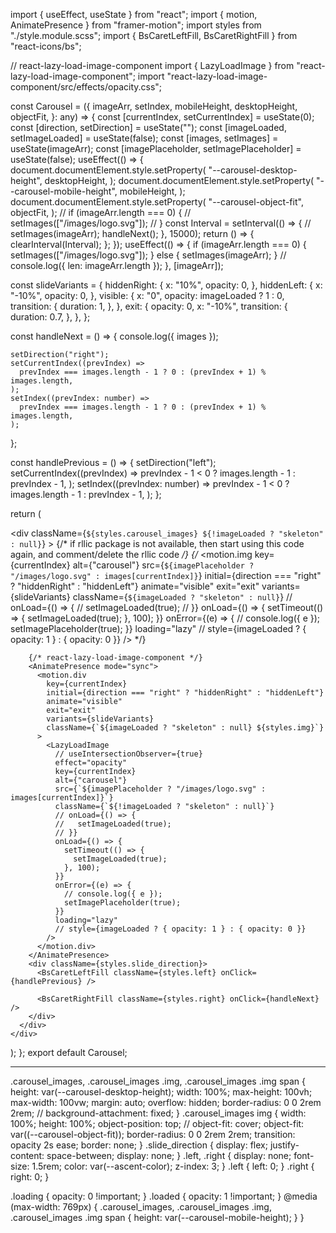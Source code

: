 import { useEffect, useState } from "react";
import { motion, AnimatePresence } from "framer-motion";
import styles from "./style.module.scss";
import { BsCaretLeftFill, BsCaretRightFill } from "react-icons/bs";

// react-lazy-load-image-component
import { LazyLoadImage } from "react-lazy-load-image-component";
import "react-lazy-load-image-component/src/effects/opacity.css";

const Carousel = ({
  imageArr,
  setIndex,
  mobileHeight,
  desktopHeight,
  objectFit,
}: any) => {
  const [currentIndex, setCurrentIndex] = useState(0);
  const [direction, setDirection] = useState("");
  const [imageLoaded, setImageLoaded] = useState(false);
  const [images, setImages] = useState(imageArr);
  const [imagePlaceholder, setImagePlaceholder] = useState(false);
  useEffect(() => {
    document.documentElement.style.setProperty(
      "--carousel-desktop-height",
      desktopHeight,
    );
    document.documentElement.style.setProperty(
      "--carousel-mobile-height",
      mobileHeight,
    );
    document.documentElement.style.setProperty(
      "--carousel-object-fit",
      objectFit,
    );
    // if (imageArr.length === 0) {
    //   setImages(["/images/logo.svg"]);
    // }
    const Interval = setInterval(() => {
      // setImages(imageArr);
      handleNext();
    }, 15000);
    return () => {
      clearInterval(Interval);
    };
  });
  useEffect(() => {
    if (imageArr.length === 0) {
      setImages(["/images/logo.svg"]);
    } else {
      setImages(imageArr);
    }
    // console.log({ len: imageArr.length });
  }, [imageArr]);

  const slideVariants = {
    hiddenRight: {
      x: "10%",
      opacity: 0,
    },
    hiddenLeft: {
      x: "-10%",
      opacity: 0,
    },
    visible: {
      x: "0",
      opacity: imageLoaded ? 1 : 0,
      transition: {
        duration: 1,
      },
    },
    exit: {
      opacity: 0,
      x: "-10%",
      transition: {
        duration: 0.7,
      },
    },
  };

  const handleNext = () => {
    console.log({ images });

    setDirection("right");
    setCurrentIndex((prevIndex) =>
      prevIndex === images.length - 1 ? 0 : (prevIndex + 1) % images.length,
    );
    setIndex((prevIndex: number) =>
      prevIndex === images.length - 1 ? 0 : (prevIndex + 1) % images.length,
    );
  };

  const handlePrevious = () => {
    setDirection("left");
    setCurrentIndex((prevIndex) =>
      prevIndex - 1 < 0 ? images.length - 1 : prevIndex - 1,
    );
    setIndex((prevIndex: number) =>
      prevIndex - 1 < 0 ? images.length - 1 : prevIndex - 1,
    );
  };

  return (
    <div className={styles.carousel}>
      <div
        className={`${styles.carousel_images} ${!imageLoaded ? "skeleton" : null}`}
      >
        {/* if rllic package is not available, then start using this code again, and comment/delete the rllic code */}
        {/* <AnimatePresence mode="sync">
          <motion.img
            key={currentIndex}
            alt={"carousel"}
            src={`${imagePlaceholder ? "/images/logo.svg" : images[currentIndex]}`}
            initial={direction === "right" ? "hiddenRight" : "hiddenLeft"}
            animate="visible"
            exit="exit"
            variants={slideVariants}
            className={`${imageLoaded ? "skeleton" : null}`}
            // onLoad={() => {
            //   setImageLoaded(true);
            // }}
            onLoad={() => {
              setTimeout(() => {
                setImageLoaded(true);
              }, 100);
            }}
            onError={(e) => {
              // console.log({ e });
              setImagePlaceholder(true);
            }}
            loading="lazy"
          // style={imageLoaded ? { opacity: 1 } : { opacity: 0 }}
          />
        </AnimatePresence> */}

        {/* react-lazy-load-image-component */}
        <AnimatePresence mode="sync">
          <motion.div
            key={currentIndex}
            initial={direction === "right" ? "hiddenRight" : "hiddenLeft"}
            animate="visible"
            exit="exit"
            variants={slideVariants}
            className={`${imageLoaded ? "skeleton" : null} ${styles.img}`}
          >
            <LazyLoadImage
              // useIntersectionObserver={true}
              effect="opacity"
              key={currentIndex}
              alt={"carousel"}
              src={`${imagePlaceholder ? "/images/logo.svg" : images[currentIndex]}`}
              className={`${!imageLoaded ? "skeleton" : null}`}
              // onLoad={() => {
              //   setImageLoaded(true);
              // }}
              onLoad={() => {
                setTimeout(() => {
                  setImageLoaded(true);
                }, 100);
              }}
              onError={(e) => {
                // console.log({ e });
                setImagePlaceholder(true);
              }}
              loading="lazy"
              // style={imageLoaded ? { opacity: 1 } : { opacity: 0 }}
            />
          </motion.div>
        </AnimatePresence>
        <div className={styles.slide_direction}>
          <BsCaretLeftFill className={styles.left} onClick={handlePrevious} />

          <BsCaretRightFill className={styles.right} onClick={handleNext} />
        </div>
      </div>
    </div>
  );
};
export default Carousel;



**********************************
.carousel_images,
.carousel_images .img,
.carousel_images .img span {
  height: var(--carousel-desktop-height);
  width: 100%;
  max-height: 100vh;
  max-width: 100vw;
  margin: auto;
  overflow: hidden;
  border-radius: 0 0 2rem 2rem;
  // background-attachment: fixed;
}
.carousel_images img {
  width: 100%;
  height: 100%;
  object-position: top;
  // object-fit: cover;
  object-fit: var((--carousel-object-fit));
  border-radius: 0 0 2rem 2rem;
  transition: opacity 2s ease;
  border: none;
}
.slide_direction {
  display: flex;
  justify-content: space-between;
  display: none;
}
.left,
.right {
  display: none;
  font-size: 1.5rem;
  color: var(--ascent-color);
  z-index: 3;
}
.left {
  left: 0;
}
.right {
  right: 0;
}

.loading {
  opacity: 0 !important;
}
.loaded {
  opacity: 1 !important;
}
@media (max-width: 769px) {
  .carousel_images,
  .carousel_images .img,
  .carousel_images .img span {
    height: var(--carousel-mobile-height);
  }
}
